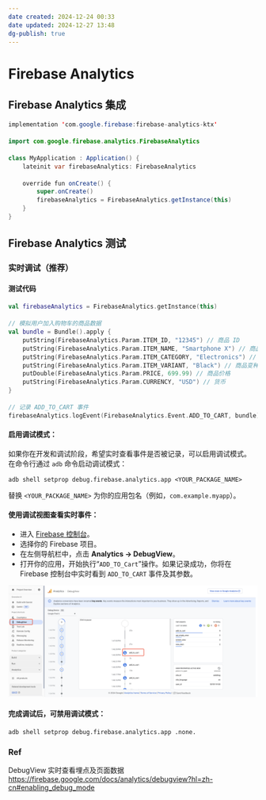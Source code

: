 ```yaml
---
date created: 2024-12-24 00:33
date updated: 2024-12-27 13:48
dg-publish: true
---
```


# Firebase Analytics

## Firebase Analytics 集成

```java
implementation 'com.google.firebase:firebase-analytics-ktx'

import com.google.firebase.analytics.FirebaseAnalytics

class MyApplication : Application() {
    lateinit var firebaseAnalytics: FirebaseAnalytics

    override fun onCreate() {
        super.onCreate()
        firebaseAnalytics = FirebaseAnalytics.getInstance(this)
    }
}

```

## Firebase Analytics 测试

### 实时调试（推荐）

#### 测试代码

```kotlin
val firebaseAnalytics = FirebaseAnalytics.getInstance(this)

// 模拟用户加入购物车的商品数据
val bundle = Bundle().apply {
    putString(FirebaseAnalytics.Param.ITEM_ID, "12345") // 商品 ID
    putString(FirebaseAnalytics.Param.ITEM_NAME, "Smartphone X") // 商品名称
    putString(FirebaseAnalytics.Param.ITEM_CATEGORY, "Electronics") // 商品分类
    putString(FirebaseAnalytics.Param.ITEM_VARIANT, "Black") // 商品变种
    putDouble(FirebaseAnalytics.Param.PRICE, 699.99) // 商品价格
    putString(FirebaseAnalytics.Param.CURRENCY, "USD") // 货币
}

// 记录 ADD_TO_CART 事件
firebaseAnalytics.logEvent(FirebaseAnalytics.Event.ADD_TO_CART, bundle)
```

#### **启用调试模式：**

如果你在开发和调试阶段，希望实时查看事件是否被记录，可以启用调试模式。
在命令行通过 `adb` 命令启动调试模式：

```shell
adb shell setprop debug.firebase.analytics.app <YOUR_PACKAGE_NAME>
```

替换 `<YOUR_PACKAGE_NAME>` 为你的应用包名（例如，`com.example.myapp`）。

#### **使用调试视图查看实时事件：**

- 进入 [Firebase 控制台](https://console.firebase.google.com/)。
- 选择你的 Firebase 项目。
- 在左侧导航栏中，点击 **Analytics -> DebugView**。
- 打开你的应用，开始执行“`ADD_TO_Cart`”操作。如果记录成功，你将在 Firebase 控制台中实时看到 `ADD_TO_CART` 事件及其参数。

![](https://raw.githubusercontent.com/hacket/ObsidianOSS/master/obsidian/20241227134836.png)

#### 完成调试后，可禁用调试模式：

```shell
adb shell setprop debug.firebase.analytics.app .none.
```

### Ref

DebugView 实时查看埋点及页面数据<https://firebase.google.com/docs/analytics/debugview?hl=zh-cn#enabling_debug_mode>
